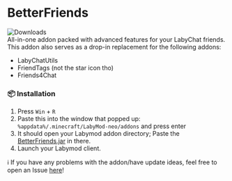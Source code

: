 # BetterFriends
![Downloads](https://labybadges-delta.vercel.app/api/downloads/betterfriends/formatted)<br>
All-in-one addon packed with advanced features for your LabyChat friends. This addon also serves as a drop-in replacement for the following addons:
- LabyChatUtils
- FriendTags (not the star icon tho)
- Friends4Chat

### 📦 Installation
1. Press `Win` + `R`
2. Paste this into the window that popped up: `%appdata%/.minecraft/LabyMod-neo/addons` and press enter
3. It should open your Labymod addon directory; Paste the [BetterFriends.jar](https://github.com/RappyLabyAddons/BetterFriends/releases/latest/download/BetterFriends.jar) in there.
4. Launch your Labymod client.

ℹ️ If you have any problems with the addon/have update ideas, feel free to open an Issue [here](https://github.com/RappyLabyAddons/BetterFriends/issues/new)!